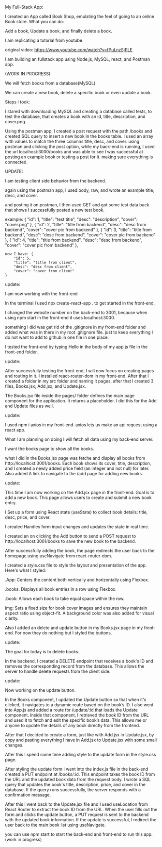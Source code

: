 <!-- # Getting Started with Create React App

This project was bootstrapped with [Create React App](https://github.com/facebook/create-react-app).

## Available Scripts

In the project directory, you can run:

### `npm start`

Runs the app in the development mode.\
Open [http://localhost:3000](http://localhost:3000) to view it in your browser.

The page will reload when you make changes.\
You may also see any lint errors in the console.

### `npm test`

Launches the test runner in the interactive watch mode.\
See the section about [running tests](https://facebook.github.io/create-react-app/docs/running-tests) for more information.

### `npm run build`

Builds the app for production to the `build` folder.\
It correctly bundles React in production mode and optimizes the build for the best performance.

The build is minified and the filenames include the hashes.\
Your app is ready to be deployed!

See the section about [deployment](https://facebook.github.io/create-react-app/docs/deployment) for more information.

### `npm run eject`

**Note: this is a one-way operation. Once you `eject`, you can't go back!**

If you aren't satisfied with the build tool and configuration choices, you can `eject` at any time. This command will remove the single build dependency from your project.

Instead, it will copy all the configuration files and the transitive dependencies (webpack, Babel, ESLint, etc) right into your project so you have full control over them. All of the commands except `eject` will still work, but they will point to the copied scripts so you can tweak them. At this point you're on your own.

You don't have to ever use `eject`. The curated feature set is suitable for small and middle deployments, and you shouldn't feel obligated to use this feature. However we understand that this tool wouldn't be useful if you couldn't customize it when you are ready for it.

## Learn More

You can learn more in the [Create React App documentation](https://facebook.github.io/create-react-app/docs/getting-started).

To learn React, check out the [React documentation](https://reactjs.org/).

### Code Splitting

This section has moved here: [https://facebook.github.io/create-react-app/docs/code-splitting](https://facebook.github.io/create-react-app/docs/code-splitting)

### Analyzing the Bundle Size

This section has moved here: [https://facebook.github.io/create-react-app/docs/analyzing-the-bundle-size](https://facebook.github.io/create-react-app/docs/analyzing-the-bundle-size)

### Making a Progressive Web App

This section has moved here: [https://facebook.github.io/create-react-app/docs/making-a-progressive-web-app](https://facebook.github.io/create-react-app/docs/making-a-progressive-web-app)

### Advanced Configuration

This section has moved here: [https://facebook.github.io/create-react-app/docs/advanced-configuration](https://facebook.github.io/create-react-app/docs/advanced-configuration)

### Deployment

This section has moved here: [https://facebook.github.io/create-react-app/docs/deployment](https://facebook.github.io/create-react-app/docs/deployment)

### `npm run build` fails to minify

This section has moved here: [https://facebook.github.io/create-react-app/docs/troubleshooting#npm-run-build-fails-to-minify](https://facebook.github.io/create-react-app/docs/troubleshooting#npm-run-build-fails-to-minify) -->

My Full-Stack App:

I created an App called Book Shop, emulating the feel of going to an online Book store.
What you can do:

Add a book, Update a book, and finally delete a book.

I am replicating a tutorial from youtube. 

original video: https://www.youtube.com/watch?v=fPuLnzSjPLE

I am building an fullstack app using Node.js, MySQL, react, and Postman app.

(WORK IN PROGRESS)

We will fetch books from a database(MySQL)

We can create a new book, delete a specific book or even update a book.

Steps I took:

I stared with downloading MySQL and creating a database called tests, to test the database,
that creates a book with an id, title, description, and cover.png. 

Using the postman app, I created a post request with the path /books and created 
SQL query to insert a new book in the books table. I used an array with values to match the 
three columns title, desc, and cover. using postman and clicking the post option, while my back-end is running, I used the url localhost:3000/books and was able to see I was successful at posting an example book or testing a post for it. making sure everything is connected. 

UPDATE: 

I am testing client side behavior from the backend. 

again using the postman app, I used body, raw, and wrote an example title, desc, and cover.

and posting it on  postman, I then used GET and got some test data back that shows I successfully posted a new test book. 

example: {
        "id": 1,
        "title": "test title",
        "desc": "description",
        "cover": "cover.png"
    },
    {
        "id": 2,
        "title": "title from backend",
        "desc": "desc from backend",
        "cover": "cover pic from backend"
    },
    {
        "id": 3,
        "title": "title from backend",
        "desc": "desc from backend",
        "cover": "cover pic from backend"
    },
    {
        "id": 4,
        "title": "title from backend",
        "desc": "desc from backend",
        "cover": "cover pic from backend"
    },

    now I have: {
        "id": 5,
        "title": "title from client",
        "desc": "desc from client",
        "cover": "cover from client"
    }

update:

I am now working with the front-end

In the terminal I used npx create-react-app . to get started in the front-end.

I changed the website number on the back-end to 3001, because when using npm start in the front-end it uses localhost:3000.

something I did was get rid of the .gitignore in my front-end folder and added what was in there in my root .gitignore file.
just to keep everything I do not want to add to github in one file in one place.

I tested the front-end by typing Hello in the body of my app.js file in the front-end folder.


update:

After successfully testing the front-end, I will now focus on creating pages and routing in it.
I installed react-router-dom in my front-end.
After that I created a folder in my src folder and naming it pages, after that I created 3 files, 
Books.jsx, Add.jsx, and Update.jsx.

The Books.jsx file inside the pages/ folder defines the main page component for the application. It returns a placeholder.
I did this for the Add and Update files as well.

update:

I used npm i axios in my front-end. axios lets us make an api request using a react app.

What I am planning on doing I will fetch all data using my back-end server. 

I want the books page to show all the books.

what I did in the Books.jsx page
was fetche and display all books from http://localhost:3001/books. Each book shows its cover, title, description, and I created a newly added price field (an integer and not null) for later. Also added A link to navigate to the /add page for adding new books.


update: 

This time I am now working on the Add.jsx page in the front-end. Goal is to add a new book.
This page allows users to create and submit a new book entry.

I Set up a form using React state (useState) to collect book details: title, desc, price, and cover.

I created Handles form input changes and updates the state in real time.

I created an on clicking the Add button to send a POST request to http://localhost:3001/books to save the new book to the backend.

After successfully adding the book, the page redirects the user back to the homepage using useNavigate from react-router-dom. 

I created a style.css file to style the layout and presentation of the app. Here's what I styled:

.App: Centers the content both vertically and horizontally using Flexbox.

.books: Displays all book entries in a row using Flexbox.

.book: Allows each book to take equal space within the row.

img: Sets a fixed size for book cover images and ensures they maintain aspect ratio using object-fit. A background color was also added for visual clarity.

Also I added an delete and update button in my Books.jsx page in my front-end.
For now they do nothing but I styled the buttons.

update:

The goal for today is to delete books.

In the backend, I created a DELETE endpoint that receives a book's ID and removes the corresponding record from the database. This allows the server to handle delete requests from the client side.

update: 

Now working on the update button.

In the Books component, I updated the Update button so that when it's clicked, it navigates to a dynamic route based on the book’s ID.
I also went into App.js and added a route for /update/:id that loads the Update component. Inside that component, I retrieved the book ID from the URL and used it to fetch and edit the specific book’s data.
This allows me or anyone to update the details of any book directly from the frontend.

After that I decided to create a form, just like with Add.jsx in Update.jsx, by copy and pasting everything I have in Add.jsx to
Update.jsx with some small changes.

After this I spend some time adding style to the update form in the style.css page.

After styling the update form I went into the index.js file in the back-end created a PUT endpoint at /books/:id. This endpoint takes the book ID from the URL and the updated book data from the request body. I wrote a SQL query that updates the book's title, description, price, and cover in the database. If the query runs successfully, the server responds with a confirmation message.

After this I went back to the Update.jsx file and I used useLocation from React Router to extract the book ID from the URL. When the user fills out the form and clicks the update button, a PUT request is sent to the backend with the updated book information. If the update is successful, I redirect the user back to the main book list using useNavigate.




you can use npm start to start the back-end and front-end to run this app. (work in progress)



